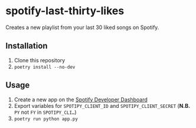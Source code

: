 # spotify-last-thirty-likes

Creates a new playlist from your last 30 liked songs on Spotify.


## Installation

1. Clone this repository
2. `poetry install --no-dev`

## Usage

1. Create a new app on the [Spotify Developer Dashboard](https://developer.spotify.com/dashboard/applications)
2. Export variables for `SPOTIPY_CLIENT_ID` and `SPOTIPY_CLIENT_SECRET` (**N.B.** `PY` not `FY` in `SPOTIPY_CLI…`)
3. `poetry run python app.py`
